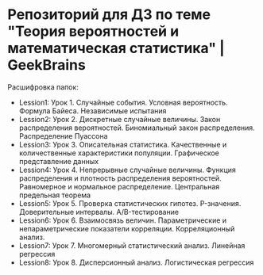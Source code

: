 # Репозиторий для ДЗ по теме "Теория вероятностей и математическая статистика" | GeekBrains

Расшифровка папок:

- Lession1: Урок 1. Случайные события. Условная вероятность. Формула Байеса. Независимые испытания
- Lession2: Урок 2. Дискретные случайные величины. Закон распределения вероятностей. Биномиальный закон распределения. Распределение Пуассона
- Lession3: Урок 3. Описательная статистика. Качественные и количественные характеристики популяции. Графическое представление данных
- Lession4: Урок 4. Непрерывные случайные величины. Функция распределения и плотность распределения вероятностей. Равномерное и нормальное распределение. Центральная предельная теорема
- Lession5: Урок 5. Проверка статистических гипотез. P-значения. Доверительные интервалы. A/B-тестирование
- Lession6: Урок 6. Взаимосвязь величин. Параметрические и непараметрические показатели корреляции. Корреляционный анализ.
- Lession7: Урок 7. Многомерный статистический анализ. Линейная регрессия
- Lession8: Урок 8. Дисперсионный анализ. Логистическая регрессия